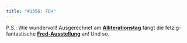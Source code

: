 ```yaml
---
title: "#1356: FDH"
---
```


P.S.:
Wie wundervoll!
Ausgerechnet am <a href="http://www.fonflatter.de/kalender"><strong>Alliterationstag</strong></a> fängt die fetzig-fantastische <a href="http://www.fonflatter.de/ausstellung"><strong>Fred-Ausstellung</strong></a> an!
Und so.

